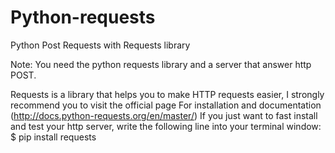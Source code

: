 # Python-requests
Python Post Requests with Requests library

Note: You need the python requests library and a server that answer http POST.

Requests is a library that helps you to make HTTP requests easier, I strongly recommend you to visit the official page For installation and documentation (http://docs.python-requests.org/en/master/)
If you just want to fast install and test your http server,  write the following line into your terminal window:
$ pip install requests


